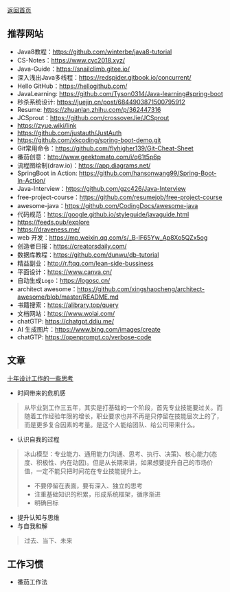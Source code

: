 [返回首页](../README.md)

## 推荐网站
- Java8教程：https://github.com/winterbe/java8-tutorial
- CS-Notes：https://www.cyc2018.xyz/
- Java-Guide：https://snailclimb.gitee.io/
- 深入浅出Java多线程：https://redspider.gitbook.io/concurrent/
- Hello GitHub：https://hellogithub.com/
- JavaLearning: https://github.com/Tyson0314/Java-learning#spring-boot
- 秒杀系统设计: https://juejin.cn/post/6844903871500795912
- Resume: https://zhuanlan.zhihu.com/p/362447316
- JCSprout：https://github.com/crossoverJie/JCSprout
- https://zyue.wiki/link
- https://github.com/justauth/JustAuth
- https://github.com/xkcoding/spring-boot-demo.git
- Git常用命令：https://github.com/flyhigher139/Git-Cheat-Sheet
- 番茄创意：http://www.geektomato.com/i/q61t5p6p
- 流程图绘制(draw.io)：https://app.diagrams.net/
- SpringBoot in Action: https://github.com/hansonwang99/Spring-Boot-In-Action/
- Java-Interview：https://github.com/gzc426/Java-Interview
- free-project-course：https://github.com/resumejob/free-project-course
- awesome-java：https://github.com/CodingDocs/awesome-java
- 代码规范：https://google.github.io/styleguide/javaguide.html
- https://feeds.pub/explore
- https://draveness.me/
- web 开发：https://mp.weixin.qq.com/s/_B-lF65Yw_Ap8Xo5QZx5og
- 创造者日报：https://creatorsdaily.com/
- 数据库教程：https://github.com/dunwu/db-tutorial
- 精益副业：http://r.ftqq.com/lean-side-bussiness
- 平面设计：https://www.canva.cn/
- 自动生成`Logo`：https://logosc.cn/
- architect awesome：https://github.com/xingshaocheng/architect-awesome/blob/master/README.md
- 书籍搜索：https://alibrary.top/query
- 文档网站：https://www.wolai.com/
- chatGTP: https://chatgpt.ddiu.me/
- AI 生成图片：https://www.bing.com/images/create
- chatGTP: https://openprompt.co/verbose-code
## 文章
[十年设计工作的一些思考](https://mp.weixin.qq.com/s/AwL8y5uSBVuLIVg9RkSqmw)
- 时间带来的危机感
> 从毕业到工作三五年，其实是打基础的一个阶段，首先专业技能要过关。而随着工作经验年限的增长，职业要求也并不再是只停留在技能层次上的了，而是更多复合因素的考量。是这个人能给团队、给公司带来什么。
- 认识自我的过程
> 冰山模型：专业能力、通用能力(沟通、思考、执行、决策)、核心能力(态度、积极性、内在动因)。但是从长期来讲，如果想要提升自己的市场价值，一定不能只把时间花在专业技能提升上。
> - 不要停留在表面，要有深入、独立的思考
> - 注重基础知识的积累，形成系统框架，循序渐进
> - 明确目标
- 提升认知与思维
- 与自我和解
> 过去、当下、未来

## 工作习惯
- 番茄工作法